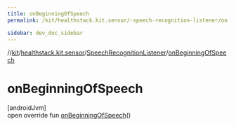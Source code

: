 ```yaml
---
title: onBeginningOfSpeech
permalink: /kit/healthstack.kit.sensor/-speech-recognition-listener/on-beginning-of-speech.html

sidebar: dev_doc_sidebar
---
```

//[kit](../../../kit.html)/[healthstack.kit.sensor](../index.html)/[SpeechRecognitionListener](index.html)/[onBeginningOfSpeech](on-beginning-of-speech.html)



# onBeginningOfSpeech



[androidJvm]\
open override fun [onBeginningOfSpeech](on-beginning-of-speech.html)()




